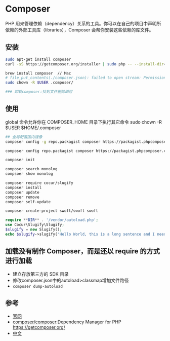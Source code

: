 # Composer

 PHP 用来管理依赖（dependency）关系的工具。你可以在自己的项目中声明所依赖的外部工具库（libraries），Composer 会帮你安装这些依赖的库文件。

## 安装

```sh
sudo apt-get install composer
curl -sS https://getcomposer.org/installer | sudo php -- --install-dir=/usr/local/bin --filename=composer

brew install composer  // Mac
# file_put_contents(./composer.json): failed to open stream: Permission denied
sudo chown -R $USER .composer/

### 卸载composer:找到文件删除即可
```

## 使用

global 命令允许你在 COMPOSER_HOME 目录下执行其它命令 sudo chown -R $USER $HOME/.composer

```sh
## 全局配置国内镜像
composer config -g repo.packagist composer https://packagist.phpcomposer.com

composer config repo.packagist composer https://packagist.phpcomposer.com

composer init

composer search monolog
compsoer show monolog

composer require cocur/slugify
composer install
composer update
composer remove
composer self-update

composer create-project swoft/swoft swoft
```

```php
require **DIR** . '/vendor/autoload.php';
use Cocur\Slugify\Slugify;
$slugify = new Slugify();
echo $slugify->slugify('Hello World, this is a long sentence and I need to make a slug from it!');
```

## 加载没有制作 Composer，而是还以 require 的方式进行加载

* 建立存放第三方的 SDK 目录
* 修改composer.json中的autoload>classmap增加文件路径
* `composer dump-autoload`

## 参考

* [官网](https://getcomposer.org/)
* [composer/composer](https://github.com/composer/composer):Dependency Manager for PHP https://getcomposer.org/
* [中文](https://www.phpcomposer.com/)
